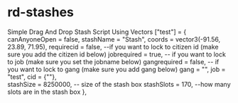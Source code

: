 # rd-stashes
Simple Drag And Drop Stash Script Using Vectors
    ["test"] = {
        canAnyoneOpen = false,
        stashName = "Stash",
        coords = vector3(-91.56, 23.89, 71.95), 
        requirecid = false, --if you want to lock to citizen id (make sure you add the citizen id below)
        jobrequired = true, -- if you want to lock to job (make sure you set the jobname below)
        gangrequired = false, -- if you want to lock to gang (make sure you add gang below)
        gang = "", 
        job = "test",
        cid = {""},  
        stashSize = 8250000, -- size of the stash box
        stashSlots = 170, --how many slots are in the stash box
        },
